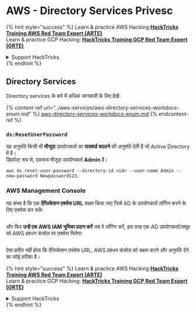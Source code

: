 # AWS - Directory Services Privesc

{% hint style="success" %}
Learn & practice AWS Hacking:<img src="../../../.gitbook/assets/image (1).png" alt="" data-size="line">[**HackTricks Training AWS Red Team Expert (ARTE)**](https://training.hacktricks.xyz/courses/arte)<img src="../../../.gitbook/assets/image (1).png" alt="" data-size="line">\
Learn & practice GCP Hacking: <img src="../../../.gitbook/assets/image (2).png" alt="" data-size="line">[**HackTricks Training GCP Red Team Expert (GRTE)**<img src="../../../.gitbook/assets/image (2).png" alt="" data-size="line">](https://training.hacktricks.xyz/courses/grte)

<details>

<summary>Support HackTricks</summary>

* Check the [**subscription plans**](https://github.com/sponsors/carlospolop)!
* **Join the** 💬 [**Discord group**](https://discord.gg/hRep4RUj7f) or the [**telegram group**](https://t.me/peass) or **follow** us on **Twitter** 🐦 [**@hacktricks\_live**](https://twitter.com/hacktricks\_live)**.**
* **Share hacking tricks by submitting PRs to the** [**HackTricks**](https://github.com/carlospolop/hacktricks) and [**HackTricks Cloud**](https://github.com/carlospolop/hacktricks-cloud) github repos.

</details>
{% endhint %}

## Directory Services

Directory services के बारे में अधिक जानकारी के लिए देखें:

{% content-ref url="../aws-services/aws-directory-services-workdocs-enum.md" %}
[aws-directory-services-workdocs-enum.md](../aws-services/aws-directory-services-workdocs-enum.md)
{% endcontent-ref %}

### `ds:ResetUserPassword`

यह अनुमति किसी भी **मौजूदा** उपयोगकर्ता का **पासवर्ड** **बदलने** की अनुमति देती है जो Active Directory में है।\
डिफ़ॉल्ट रूप से, एकमात्र मौजूदा उपयोगकर्ता **Admin** है।
```
aws ds reset-user-password --directory-id <id> --user-name Admin --new-password Newpassword123.
```
### AWS Management Console

यह संभव है कि एक **ऐप्लिकेशन एक्सेस URL** सक्षम किया जाए जिसे AD के उपयोगकर्ता लॉगिन करने के लिए एक्सेस कर सकें:

<figure><img src="../../../.gitbook/assets/image (244).png" alt=""><figcaption></figcaption></figure>

और फिर **उन्हें एक AWS IAM भूमिका प्रदान करें** जब वे लॉगिन करें, इस तरह एक AD उपयोगकर्ता/समूह को AWS प्रबंधन कंसोल पर एक्सेस मिलेगा:

<figure><img src="../../../.gitbook/assets/image (155).png" alt=""><figcaption></figcaption></figure>

ऐसा प्रतीत नहीं होता कि ऐप्लिकेशन एक्सेस URL, AWS प्रबंधन कंसोल को सक्षम करने और अनुमति देने का कोई तरीका है।

{% hint style="success" %}
Learn & practice AWS Hacking:<img src="../../../.gitbook/assets/image (1).png" alt="" data-size="line">[**HackTricks Training AWS Red Team Expert (ARTE)**](https://training.hacktricks.xyz/courses/arte)<img src="../../../.gitbook/assets/image (1).png" alt="" data-size="line">\
Learn & practice GCP Hacking: <img src="../../../.gitbook/assets/image (2).png" alt="" data-size="line">[**HackTricks Training GCP Red Team Expert (GRTE)**<img src="../../../.gitbook/assets/image (2).png" alt="" data-size="line">](https://training.hacktricks.xyz/courses/grte)

<details>

<summary>Support HackTricks</summary>

* Check the [**subscription plans**](https://github.com/sponsors/carlospolop)!
* **Join the** 💬 [**Discord group**](https://discord.gg/hRep4RUj7f) or the [**telegram group**](https://t.me/peass) or **follow** us on **Twitter** 🐦 [**@hacktricks\_live**](https://twitter.com/hacktricks\_live)**.**
* **Share hacking tricks by submitting PRs to the** [**HackTricks**](https://github.com/carlospolop/hacktricks) and [**HackTricks Cloud**](https://github.com/carlospolop/hacktricks-cloud) github repos.

</details>
{% endhint %}
